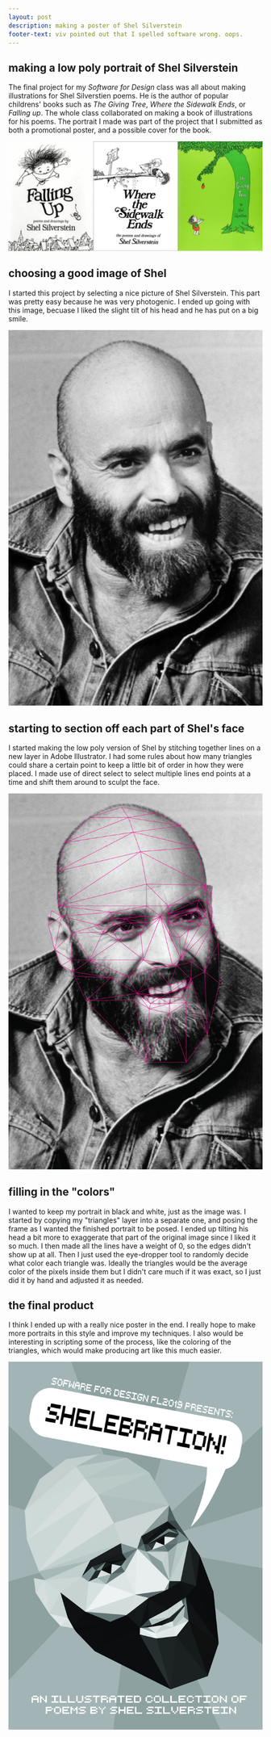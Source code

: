 ```yaml
---
layout: post
description: making a poster of Shel Silverstein
footer-text: viv pointed out that I spelled software wrong. oops.
---
```

## making a low poly portrait of Shel Silverstein
The final project for my _Software for Design_ class was all about making illustrations for Shel Silverstien poems. He is the author of popular childrens' books such as _The Giving Tree_, _Where the Sidewalk Ends_, or _Falling up_. The whole class collaborated on making a book of illustrations for his poems. The portrait I made was part of the project that I submitted as both a promotional poster, and a possible cover for the book.

![Three book covers. First, the cover of the book 'Falling Up.'' The cover features a kid flying up into the sky away from a city skyline. Next, the over of the book 'Where the Sidewalk Ends.' The cover features a couple of children looking over a sheer cliff, where a sidewalk ends. Last, the cover of the book 'The Giving Tree.' The cover features a tree dropping an apple into a child's hands.](/assets/shel0.webp "Falling Up, Where the Sidewalk Ends, and The Giving Tree")

## choosing a good image of Shel
I started this project by selecting a nice picture of Shel Silverstein. This part was pretty easy because he was very photogenic. I ended up going with this image, becuase I liked the slight tilt of his head and he has put on a big smile.

![A black and white picture of Shel Silverstein. He has a bald head with thick eyebrows and a bushy beard.](/assets/shel3.webp "Shel Silverstien")

## starting to section off each part of Shel's face
I started making the low poly version of Shel by stitching together lines on a new layer in Adobe Illustrator. I had some rules about how many triangles could share a certain point to keep a little bit of order in how they were placed. I made use of direct select to select multiple lines end points at a time and shift them around to sculpt the face.

![A work-in-progress picture of the Shel portrait. He has magenta lines covering his face in order use triangles to define the shape of his face.](/assets/shel4.webp "Wireframe of Shel's Face")

## filling in the "colors"
I wanted to keep my portrait in black and white, just as the image was. I started by copying my "triangles" layer into a separate one, and posing the frame as I wanted the finished portrait to be posed. I ended up tilting his head a bit more to exaggerate that part of the original image since I liked it so much. I then made all the lines have a weight of 0, so the edges didn't show up at all. Then I just used the eye-dropper tool to randomly decide what color each triangle was. Ideally the triangles would be the average color of the pixels inside them but I didn't care much if it was exact, so I just did it by hand and adjusted it as needed.

## the final product
I think I ended up with a really nice poster in the end. I really hope to make more portraits in this style and improve my techniques. I also would be interesting in scripting some of the process, like the coloring of the triangles, which would make producing art like this much easier.

![My final portrait of Shel, it makes use of a low-poly art style, where shapes are made up of several different sized triangles. A speech bubble reads 'Shelebration' abover his head.](/assets/shel5.webp "My Portrait of Shel Silverstein")